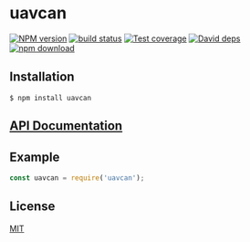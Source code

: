 # uavcan

  [![NPM version][npm-image]][npm-url]
  [![build status][travis-image]][travis-url]
  [![Test coverage][codecov-image]][codecov-url]
  [![David deps][david-image]][david-url]
  [![npm download][download-image]][download-url]
  


## Installation

`$ npm install uavcan`

## [API Documentation](https://cheminfo.github.io/uavcan/)

## Example

```js
const uavcan = require('uavcan');
```


## License

[MIT](./LICENSE)

[npm-image]: https://img.shields.io/npm/v/uavcan.svg?style=flat-square
[npm-url]: https://www.npmjs.com/package/uavcan
[travis-image]: https://img.shields.io/travis/cheminfo/uavcan/master.svg?style=flat-square
[travis-url]: https://travis-ci.org/cheminfo/uavcan
[codecov-image]: https://img.shields.io/codecov/c/github/cheminfo/uavcan.svg?style=flat-square
[codecov-url]: https://codecov.io/gh/cheminfo/uavcan
[david-image]: https://img.shields.io/david/cheminfo/uavcan.svg?style=flat-square
[david-url]: https://david-dm.org/cheminfo/uavcan
[download-image]: https://img.shields.io/npm/dm/uavcan.svg?style=flat-square
[download-url]: https://www.npmjs.com/package/uavcan
